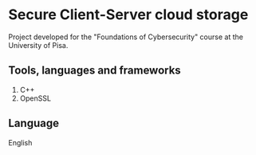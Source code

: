 # Secure Client-Server cloud storage

Project developed for the "Foundations of Cybersecurity" course at the University of Pisa.

## Tools, languages and frameworks

1) C++
2) OpenSSL

## Language
English
